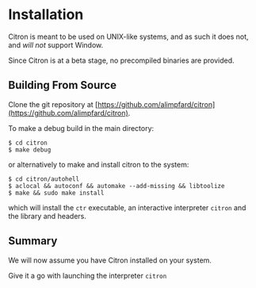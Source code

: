 # Installation

Citron is meant to be used on UNIX-like systems, and as such it does not, and _will not_ support Window.

Since Citron is at a beta stage, no precompiled binaries are provided.



##  Building From Source

Clone the git repository at [https://github.com/alimpfard/citron](https://github.com/alimpfard/citron).

To make a debug build in the main directory:

```
$ cd citron
$ make debug
```

or alternatively to make and install citron to the system:

```
$ cd citron/autohell
$ aclocal && autoconf && automake --add-missing && libtoolize
$ make && sudo make install
```

which will install the `ctr` executable, an interactive interpreter `citron` and the library and headers.



## Summary

We will now assume you have Citron installed on your system.

Give it a go with launching the interpreter `citron`

